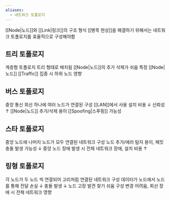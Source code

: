 ```yaml
---
aliases:
  - 네트워크 토폴로지
---
```

[[Node|노드]]와 [[Link|링크]]의 구조 형식
[[병목 현상]]을 해결하기 위해서는 네트워크 토폴로지를 효율적으로 구성해야함
## 트리 토폴로지
계층형 토폴로지
트리 형태로 배치됨
[[Node|노드]]의 추가 삭제가 쉬움
특정 [[Node|노드]] [[Traffic]] 집중 시 하위 노드 영향

## 버스 토폴로지
중앙 통신 회선 하나에 여러 노드가 연결된 구성
[[LAN]]에서 사용
설치 비용 ↓ 신뢰성 ↑ [[Node|노드]] 추가/삭제 용이
[[Spoofing|스푸핑]] 가능성

## 스타 토폴로지
중앙 노드에 나머지 노드가 모두 연결된 네트워크 구성
노드 추가/에러 탐지 용이, 패킷 충돌 발생 가능성 ↓
중앙 노드 장애 발생 시 전체 네트워크 장애, 설치 비용 ↑

## 링형 토폴로지

각 노드가 두 노드 씩 연결되어 고리처럼 연결된 네트워크 구성
데이터가 노드에서 노드를 통해 전달
손실 ↓ 충돌 발생 ↓ 노드 고장 발견 찾기 쉬움
구성 변경 어려움, 회선 장애 시 전체 네트워크 영향

